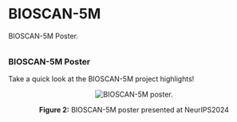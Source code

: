 # BIOSCAN-5M

BIOSCAN-5M Poster.

###### <h3> BIOSCAN-5M Poster
Take a quick look at the BIOSCAN-5M project highlights!

<div align="center">
  <img src="https://github.com/zahrag/BIOSCAN-5M/blob/main/BIOSCAN_poster/bioscan5m_neurips2024.png" 
       alt="BIOSCAN-5M poster." />
  <p><b>Figure 2:</b> BIOSCAN-5M poster presented at NeurIPS2024</p>
</div>